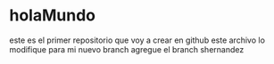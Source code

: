 # holaMundo
este es el primer repositorio que voy a crear en github este archivo lo modifique para mi nuevo branch 
agregue el branch shernandez
